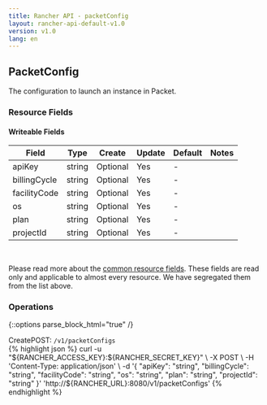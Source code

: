 ```yaml
---
title: Rancher API - packetConfig
layout: rancher-api-default-v1.0
version: v1.0
lang: en
---
```


## PacketConfig

The configuration to launch an instance in Packet.

### Resource Fields

#### Writeable Fields

Field | Type | Create | Update | Default | Notes
---|---|---|---|---|---
apiKey | string | Optional | Yes | - | 
billingCycle | string | Optional | Yes | - | 
facilityCode | string | Optional | Yes | - | 
os | string | Optional | Yes | - | 
plan | string | Optional | Yes | - | 
projectId | string | Optional | Yes | - | 



<br>

Please read more about the [common resource fields]({{site.baseurl}}/rancher/{{page.version}}/{{page.lang}}/api/common/). These fields are read only and applicable to almost every resource. We have segregated them from the list above.

### Operations
{::options parse_block_html="true" /}
<a id="create"></a>
<div class="action"><span class="header">Create<span class="headerright">POST:  <code>/v1/packetConfigs</code></span></span>
<div class="action-contents"> {% highlight json %}
curl -u "${RANCHER_ACCESS_KEY}:${RANCHER_SECRET_KEY}" \
-X POST \
-H 'Content-Type: application/json' \
-d '{
	"apiKey": "string",
	"billingCycle": "string",
	"facilityCode": "string",
	"os": "string",
	"plan": "string",
	"projectId": "string"
}' 'http://${RANCHER_URL}:8080/v1/packetConfigs'
{% endhighlight %}
</div></div>



